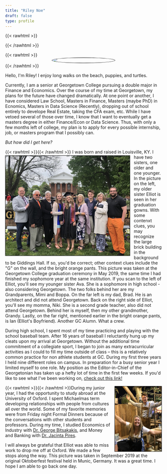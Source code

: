 ```yaml
---
title: "Riley Noe"
draft: false
type: profile
---
```


{{< rawhtml >}}
<style>
.center 
{
  display: block !important;
  margin-left: auto !important;
  margin-right: auto !important;
  width: 40% !important;
}
img
{
    border: 1px solid #000000 !important;
}
</style>
{{< /rawhtml >}}

{{< rawhtml >}}
<img src="/profiles/riley/SP2094.jpg" class="center" style="border-radius: 50%;">
{{< /rawhtml >}}

Hello, I'm Riley! I enjoy long walks on the beach, puppies, and turtles. 


<!--more-->

Currently, I am a senior at Georgetown College pursuing a double major in Finance and Economics. Over the course of my time at Georgetown, my plans for the future have changed dramatically. At one point or another, I have considered Law School, Masters in Finance, Masters (maybe PhD) in Ecnomics, Masters in Data Science (Recently), dropping out of school entirely to develope Real Estate, taking the CFA exam, etc. While I have vetoed several of those over time, I know that I want to eventually get a masters degree in either Finance/Econ or Data Science. Thus, with only a few months left of college, my plan is to apply for every possible internship, job, or masters program that I possibly can. 

*But how did I get here?*

{{< rawhtml >}}<img src="IMG_6229.jpg" style="float: left; margin: 3px 12px 3px 0px;" width = 400>{{< /rawhtml >}} I was born and raised in Louisville, KY. I have two sisters, one older and one younger. In the picture on the left, my older sister Elliot is seen in her graduation gowns. With some contenxt clues, you may recognize the large brick building in the background to be Giddings Hall. If so, you'd be correct; other context clues include the "G" on the wall, and the bright orange pants. This picture was taken at the Georgetown College graduation ceremony in May 2019, the same time I had finished my sophomore year at the same institution. If you scan to the left of Elliot, you'll see my younger sister Ava. She is a sophomore in high school - also considering Georgetown. The two folks behind her are my Grandparents, Mimi and Boppa. On the far left is my dad, Brad. He is an architect and did not attend Georgetown. Back on the right side of Elliot, you'll see my momma, Niki. She is a second grade teacher, also did not attend Georgetown. Behind her is myself, then my other grandmother, Grandy. Lastly, on the far right, mentioned earlier in the bright orange pants, is Ian (Elliot's Boyfriend). Another GC Alumn. What a crew.

During high school, I spent most of my time practicing and playing with the school baseball team. After 16 years of baseball I reluctantly hung up my cleats upon my arrival at Georgetown. Without the additional time commitment of a collegiate sport, I began to join as many extracurricular activities as I could to fill my time outside of class – this is a relatively common practice for non athlete students at GC. During my first three years I held nine different roles on campus. In preparation for a busy senior year I limited myself to one role. My position as the Editor-in-Chief of the Georgetonian has taken up a hefty lot of time in the first few weeks. If you'd like to see what I've been working on, [check out this link!](www.georgetoniancom.wordpress.com)     

{{< rawhtml >}}<img src="IMG_9626.JPG" style="float: right; margin: 3px 0px 3px 12px;" width = 150>{{< /rawhtml >}}During my junior year, I had the opportunity to study abroad at the University of Oxford. I spent Michaelmas term developing relationships with people from cultures all over the world. Some of my favorite memories were from Friday night Formal Dinners because of the conversations with other students and professors. During my time, I studied Economics of Industry with [Dr. George Bitsakakis](https://uk.linkedin.com/in/georgebitsakakis), and Money and Banking with [Dr. Jacinta Pires](https://www.chch.ox.ac.uk/staff/dr-jacinta-pires). 

I will always be grateful that Elliot was able to miss work to drop me off at Oxford. We made a few stops along the way. This picture was taken in September 2019 at the original Oktoberfest festival held in Munic, Germany. It was a great time. I hope I am able to go back one day. 
